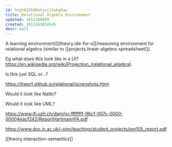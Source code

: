 ```yaml
---
id: hcgt015548ohjojt3ukg8ao
title: Relational Algebra Environment
updated: 1651380009
created: 1651361654545
desc: null
---
```


A learning environment/[[theory.ide-for-x]]/reasoning environment for relational algebra (similar to [[projects.linear-algebra-spreadsheet]]).

Eg what does this look like in a UI? https://en.wikipedia.org/wiki/Projection_(relational_algebra)

Is this just SQL or...?

https://ltworf.github.io/relational/screnshots.html

Would it look like Natto?

Would it look like UML?

https://www.ifi.uzh.ch/dam/jcr:ffffffff-96c1-007c-0000-00004eacf242/ReportHartmannFA.pdf

https://www.doc.ic.ac.uk/~pjm/teaching/student_projects/pm105_report.pdf

[[theory.interaction-semantics]]
